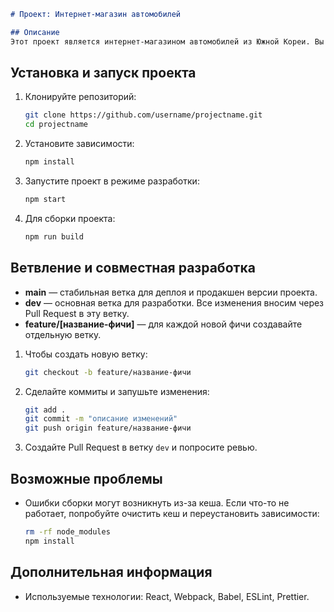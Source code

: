 ```markdown
# Проект: Интернет-магазин автомобилей

## Описание
Этот проект является интернет-магазином автомобилей из Южной Кореи. Вы сможете найти подробную информацию о каждом автомобиле, посмотреть фотографии и оставить заявку.
```
## Установка и запуск проекта
1. Клонируйте репозиторий:
   ```bash
   git clone https://github.com/username/projectname.git
   cd projectname

2. Установите зависимости:
   ```bash
   npm install
   ```

3. Запустите проект в режиме разработки:
   ```bash
   npm start
   ```

4. Для сборки проекта:
   ```bash
   npm run build
   ```

## Ветвление и совместная разработка
- **main** — стабильная ветка для деплоя и продакшен версии проекта.
- **dev** — основная ветка для разработки. Все изменения вносим через Pull Request в эту ветку.
- **feature/[название-фичи]** — для каждой новой фичи создавайте отдельную ветку.

1. Чтобы создать новую ветку:
   ```bash
   git checkout -b feature/название-фичи
   ```

2. Сделайте коммиты и запушьте изменения:
   ```bash
   git add .
   git commit -m "описание изменений"
   git push origin feature/название-фичи
   ```

3. Создайте Pull Request в ветку `dev` и попросите ревью.

## Возможные проблемы
- Ошибки сборки могут возникнуть из-за кеша. Если что-то не работает, попробуйте очистить кеш и переустановить зависимости:
   ```bash
   rm -rf node_modules
   npm install
   ```

## Дополнительная информация
- Используемые технологии: React, Webpack, Babel, ESLint, Prettier.
